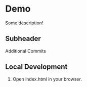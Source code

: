 # Demo

Some description!

## Subheader

Additional Commits

## Local Development
1. Open index.html in your browser.